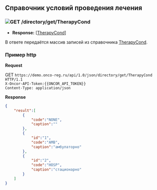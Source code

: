 ## Справочник условий проведения лечения

### ![GET](../../../../img/get.png) /directory/get/TherapyCond
* **Response:** [[TherapyCond](../../../../types/types.md#com.siams.med.api.TherapyCond)]

В ответе передаётся массив записей из справочника [TherapyCond](../../../../types/types.md#com.siams.med.api.TherapyCond).


### Пример http

**Request** 

GET `https://demo.onco-reg.ru/api/1.0/json/directory/get/TherapyCond HTTP/1.1`  
`X-Oncor-API-Token:{{ONCOR_API_TOKEN}}`  
`Content-Type: application/json`  

**Response**

```json
{
    "result":[
        {
            "code":"NONE",
            "caption":""
        },
        {
            "id":"1",
            "code":"AMB",
            "caption":"амбулаторно"
        },
        {
            "id":"2",
            "code":"HOSP",
            "caption":"стационарно"
        }
    ]
}
```